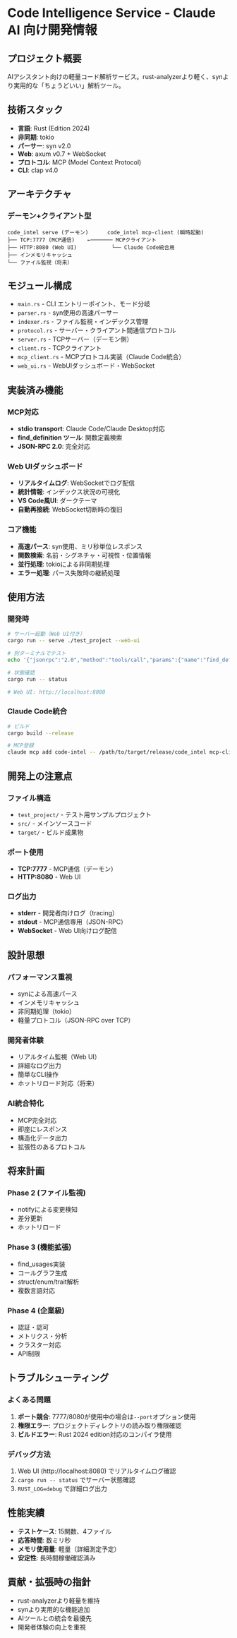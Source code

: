 # Code Intelligence Service - Claude AI 向け開発情報

## プロジェクト概要
AIアシスタント向けの軽量コード解析サービス。rust-analyzerより軽く、synより実用的な「ちょうどいい」解析ツール。

## 技術スタック
- **言語**: Rust (Edition 2024)
- **非同期**: tokio
- **パーサー**: syn v2.0
- **Web**: axum v0.7 + WebSocket
- **プロトコル**: MCP (Model Context Protocol)
- **CLI**: clap v4.0

## アーキテクチャ

### デーモン+クライアント型
```
code_intel serve (デーモン)      code_intel mcp-client (瞬時起動)
├── TCP:7777 (MCP通信)    ←─────── MCPクライアント
├── HTTP:8080 (Web UI)           └── Claude Code統合用
├── インメモリキャッシュ
└── ファイル監視（将来）
```

## モジュール構成
- `main.rs` - CLI エントリーポイント、モード分岐
- `parser.rs` - syn使用の高速パーサー
- `indexer.rs` - ファイル監視・インデックス管理
- `protocol.rs` - サーバー・クライアント間通信プロトコル
- `server.rs` - TCPサーバー（デーモン側）
- `client.rs` - TCPクライアント
- `mcp_client.rs` - MCPプロトコル実装（Claude Code統合）
- `web_ui.rs` - WebUIダッシュボード・WebSocket

## 実装済み機能

### MCP対応
- **stdio transport**: Claude Code/Claude Desktop対応
- **find_definition ツール**: 関数定義検索
- **JSON-RPC 2.0**: 完全対応

### Web UIダッシュボード
- **リアルタイムログ**: WebSocketでログ配信
- **統計情報**: インデックス状況の可視化
- **VS Code風UI**: ダークテーマ
- **自動再接続**: WebSocket切断時の復旧

### コア機能
- **高速パース**: syn使用、ミリ秒単位レスポンス
- **関数検索**: 名前・シグネチャ・可視性・位置情報
- **並行処理**: tokioによる非同期処理
- **エラー処理**: パース失敗時の継続処理

## 使用方法

### 開発時
```bash
# サーバー起動（Web UI付き）
cargo run -- serve ./test_project --web-ui

# 別ターミナルでテスト
echo '{"jsonrpc":"2.0","method":"tools/call","params":{"name":"find_definition","arguments":{"function_name":"main"}},"id":1}' | cargo run -- mcp-client

# 状態確認
cargo run -- status

# Web UI: http://localhost:8080
```

### Claude Code統合
```bash
# ビルド
cargo build --release

# MCP登録
claude mcp add code-intel -- /path/to/target/release/code_intel mcp-client
```

## 開発上の注意点

### ファイル構造
- `test_project/` - テスト用サンプルプロジェクト
- `src/` - メインソースコード
- `target/` - ビルド成果物

### ポート使用
- **TCP:7777** - MCP通信（デーモン）
- **HTTP:8080** - Web UI

### ログ出力
- **stderr** - 開発者向けログ（tracing）
- **stdout** - MCP通信専用（JSON-RPC）
- **WebSocket** - Web UI向けログ配信

## 設計思想

### パフォーマンス重視
- synによる高速パース
- インメモリキャッシュ
- 非同期処理（tokio）
- 軽量プロトコル（JSON-RPC over TCP）

### 開発者体験
- リアルタイム監視（Web UI）
- 詳細なログ出力
- 簡単なCLI操作
- ホットリロード対応（将来）

### AI統合特化
- MCP完全対応
- 即座にレスポンス
- 構造化データ出力
- 拡張性のあるプロトコル

## 将来計画

### Phase 2 (ファイル監視)
- notifyによる変更検知
- 差分更新
- ホットリロード

### Phase 3 (機能拡張)
- find_usages実装
- コールグラフ生成
- struct/enum/trait解析
- 複数言語対応

### Phase 4 (企業級)
- 認証・認可
- メトリクス・分析
- クラスター対応
- API制限

## トラブルシューティング

### よくある問題
1. **ポート競合**: 7777/8080が使用中の場合は`--port`オプション使用
2. **権限エラー**: プロジェクトディレクトリの読み取り権限確認
3. **ビルドエラー**: Rust 2024 edition対応のコンパイラ使用

### デバッグ方法
1. Web UI (http://localhost:8080) でリアルタイムログ確認
2. `cargo run -- status` でサーバー状態確認
3. `RUST_LOG=debug` で詳細ログ出力

## 性能実績
- **テストケース**: 15関数、4ファイル
- **応答時間**: 数ミリ秒
- **メモリ使用量**: 軽量（詳細測定予定）
- **安定性**: 長時間稼働確認済み

## 貢献・拡張時の指針
- rust-analyzerより軽量を維持
- synより実用的な機能追加
- AIツールとの統合を最優先
- 開発者体験の向上を重視